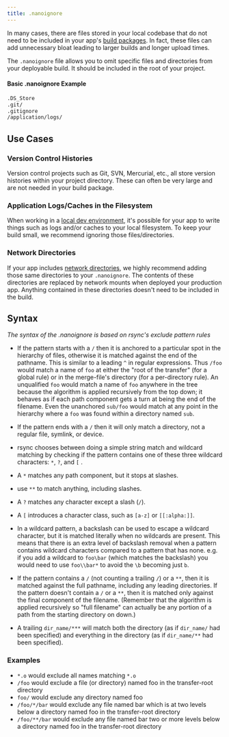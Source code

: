 ```yaml
---
title: .nanoignore
---
```


In many cases, there are files stored in your local codebase that do not need to be included in your app's [build packages](/cli/build/). In fact, these files can add unnecessary bloat leading to larger builds and longer upload times.

The `.nanoignore` file allows you to omit specific files and directories from your deployable build. It should be included in the root of your project.

#### Basic .nanoignore Example
```txt
.DS_Store
.git/
.gitignore
/application/logs/
```

## Use Cases
### Version Control Histories
Version control projects such as Git, SVN, Mercurial, etc., all store version histories within your project directory. These can often be very large and are not needed in your build package.

### Application Logs/Caches in the Filesystem
When working in a [local dev environment](http://localhost:4567/local-dev/dev-sim/#nanobox-dev), it's possible for your app to write things such as logs and/or caches to your local filesystem. To keep your build small, we recommend ignoring those files/directories.

### Network Directories
If your app includes [network directories](/app-config/network-storage/#configuring-network-storage), we highly recommend adding those same directories to your `.nanoignore`. The contents of these directories are replaced by network mounts when deployed your production app. Anything contained in these directories doesn't need to be included in the build.

## Syntax
*The syntax of the .nanoignore is based on rsync's exclude pattern rules*

- If the pattern starts with a `/` then it is anchored to a particular spot in the hierarchy of files, otherwise it is matched against the end of the pathname. This is similar to a leading `^` in regular expressions. Thus `/foo` would match a name of `foo` at either the "root of the transfer" (for a global rule) or in the merge-file's directory (for a per-directory rule). An unqualified `foo` would match a name of `foo` anywhere in the tree because the algorithm is applied recursively from the top down; it behaves as if each path component gets a turn at being the end of the filename. Even the unanchored `sub/foo` would match at any point in the hierarchy where a `foo` was found within a directory named `sub`.

- If the pattern ends with a `/` then it will only match a directory, not a regular file, symlink, or device.

- rsync chooses between doing a simple string match and wildcard matching by checking if the pattern contains one of these three wildcard characters: `*`, `?`, and `[` .

- A `*` matches any path component, but it stops at slashes.

- use `**` to match anything, including slashes.

- A `?` matches any character except a slash (`/`).

- A `[` introduces a character class, such as `[a-z]` or `[[:alpha:]]`.

- In a wildcard pattern, a backslash can be used to escape a wildcard character, but it is matched literally when no wildcards are present. This means that there is an extra level of backslash removal when a pattern contains wildcard characters compared to a pattern that has none. e.g. if you add a wildcard to `foo\bar` (which matches the backslash) you would need to use `foo\\bar*` to avoid the `\b` becoming just `b`.

- If the pattern contains a `/` (not counting a trailing `/`) or a `**`, then it is matched against the full pathname, including any leading directories. If the pattern doesn't contain a `/` or a `**`, then it is matched only against the final component of the filename. (Remember that the algorithm is applied recursively so "full filename" can actually be any portion of a path from the starting directory on down.)

- A trailing `dir_name/***` will match both the directory (as if `dir_name/` had been specified) and everything in the directory (as if `dir_name/**` had been specified).

### Examples
- `*.o` would exclude all names matching `*.o`
- `/foo` would exclude a file (or directory) named foo in the transfer-root directory
- `foo/` would exclude any directory named foo
- `/foo/*/bar` would exclude any file named bar which is at two levels below a directory named foo in the transfer-root directory
- `/foo/**/bar` would exclude any file named bar two or more levels below a directory named foo in the transfer-root directory
